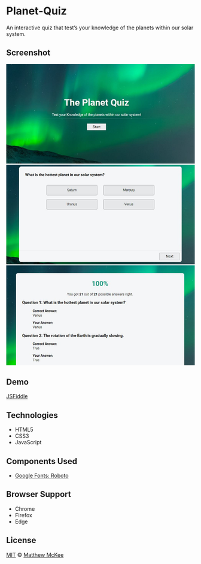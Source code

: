 # Planet-Quiz
An interactive quiz that test’s your knowledge of the planets within our solar system.

## Screenshot
![Enter Info](https://github.com/matthewmck/Planet-Quiz/blob/master/Screenshots/splash.JPG)
![Enter Info](https://github.com/matthewmck/Planet-Quiz/blob/master/Screenshots/quiz.JPG)
![Enter Info](https://github.com/matthewmck/Planet-Quiz/blob/master/Screenshots/result.JPG)

## Demo
[JSFiddle](https://jsfiddle.net/mattmck/7qawfgnk/)

## Technologies
- HTML5
- CSS3
- JavaScript

## Components Used
- [Google Fonts: Roboto](https://fonts.google.com/specimen/Roboto)

## Browser Support 
- Chrome
- Firefox
- Edge

## License
[MIT](https://github.com/matthewmck/Planet-Quiz/blob/master/LICENSE) © [Matthew McKee](https://www.linkedin.com/in/matthew-mckee-082b4385/)
